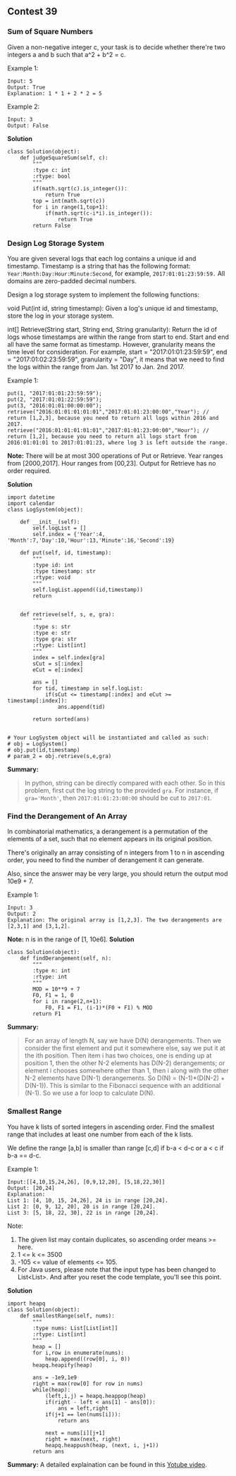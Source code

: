 ## Contest 39

### Sum of Square Numbers
Given a non-negative integer c, your task is to decide whether there're two integers a and b such that a^2 + b^2 = c.

Example 1:
```
Input: 5
Output: True
Explanation: 1 * 1 + 2 * 2 = 5
```
Example 2:
```
Input: 3
Output: False
```
**Solution**
```
class Solution(object):
    def judgeSquareSum(self, c):
        """
        :type c: int
        :rtype: bool
        """
        if(math.sqrt(c).is_integer()):
            return True
        top = int(math.sqrt(c))
        for i in range(1,top+1):
            if(math.sqrt(c-i*i).is_integer()):
                return True
        return False
```

### Design Log Storage System
You are given several logs that each log contains a unique id and timestamp. Timestamp is a string that has the following format: `Year:Month:Day:Hour:Minute:Second`, for example, `2017:01:01:23:59:59.` All domains are zero-padded decimal numbers.

Design a log storage system to implement the following functions:

void Put(int id, string timestamp): Given a log's unique id and timestamp, store the log in your storage system.


int[] Retrieve(String start, String end, String granularity): Return the id of logs whose timestamps are within the range from start to end. Start and end all have the same format as timestamp. However, granularity means the time level for consideration. For example, start = "2017:01:01:23:59:59", end = "2017:01:02:23:59:59", granularity = "Day", it means that we need to find the logs within the range from Jan. 1st 2017 to Jan. 2nd 2017.

Example 1:
```
put(1, "2017:01:01:23:59:59");
put(2, "2017:01:01:22:59:59");
put(3, "2016:01:01:00:00:00");
retrieve("2016:01:01:01:01:01","2017:01:01:23:00:00","Year"); // return [1,2,3], because you need to return all logs within 2016 and 2017.
retrieve("2016:01:01:01:01:01","2017:01:01:23:00:00","Hour"); // return [1,2], because you need to return all logs start from 2016:01:01:01 to 2017:01:01:23, where log 3 is left outside the range.
```
**Note:**
There will be at most 300 operations of Put or Retrieve.
Year ranges from [2000,2017]. Hour ranges from [00,23].
Output for Retrieve has no order required.

**Solution**
```
import datetime
import calendar
class LogSystem(object):

    def __init__(self):
        self.logList = []
        self.index = {'Year':4, 'Month':7,'Day':10,'Hour':13,'Minute':16,'Second':19}

    def put(self, id, timestamp):
        """
        :type id: int
        :type timestamp: str
        :rtype: void
        """
        self.logList.append((id,timestamp))
        return
        

    def retrieve(self, s, e, gra):
        """
        :type s: str
        :type e: str
        :type gra: str
        :rtype: List[int]
        """
        index = self.index[gra]
        sCut = s[:index]
        eCut = e[:index]
        
        ans = []
        for tid, timestamp in self.logList:
            if(sCut <= timestamp[:index] and eCut >= timestamp[:index]):
                ans.append(tid)
        
        return sorted(ans)    


# Your LogSystem object will be instantiated and called as such:
# obj = LogSystem()
# obj.put(id,timestamp)
# param_2 = obj.retrieve(s,e,gra)
```

**Summary:**
> In python, string can be directly compared with each other. So in this problem, first cut the log string to the provided `gra`. For instance, if `gra='Month'`, then `2017:01:01:23:00:00` should be cut to `2017:01`.

### Find the Derangement of An Array
In combinatorial mathematics, a derangement is a permutation of the elements of a set, such that no element appears in its original position.

There's originally an array consisting of n integers from 1 to n in ascending order, you need to find the number of derangement it can generate.

Also, since the answer may be very large, you should return the output mod 10e9 + 7.

Example 1:
```
Input: 3
Output: 2
Explanation: The original array is [1,2,3]. The two derangements are [2,3,1] and [3,1,2].
```
**Note:**
n is in the range of [1, 10e6].
**Solution**
```
class Solution(object):
    def findDerangement(self, n):
        """
        :type n: int
        :rtype: int
        """
        MOD = 10**9 + 7
        F0, F1 = 1, 0
        for i in range(2,n+1):
            F0, F1 = F1, (i-1)*(F0 + F1) % MOD
        return F1
```
**Summary:**
> For an array of length N, say we have D(N) derangements. Then we consider the first element and put it somewhere else, say we put it at the ith position. Then item i has two choices, one is ending up at position 1, then the other N-2 elements has D(N-2) derangements; or element i chooses somewhere other than 1, then i along with the other N-2 elements have D(N-1) derangements. So D(N) = (N-1)*(D(N-2) + D(N-1)). This is similar to the Fibonacci sequence with an additional (N-1). So we use a for loop to calculate D(N).

### Smallest Range
You have k lists of sorted integers in ascending order. Find the smallest range that includes at least one number from each of the k lists.

We define the range [a,b] is smaller than range [c,d] if b-a < d-c or a < c if b-a == d-c.

Example 1:
```
Input:[[4,10,15,24,26], [0,9,12,20], [5,18,22,30]]
Output: [20,24]
Explanation: 
List 1: [4, 10, 15, 24,26], 24 is in range [20,24].
List 2: [0, 9, 12, 20], 20 is in range [20,24].
List 3: [5, 18, 22, 30], 22 is in range [20,24].
```
Note:
1. The given list may contain duplicates, so ascending order means >= here.
2.  1 <= k <= 3500
3. -105 <= value of elements <= 105.
4. For Java users, please note that the input type has been changed to List<List<Integer>>. And after you reset the code template, you'll see this point.

**Solution**
```
import heapq
class Solution(object):
    def smallestRange(self, nums):
        """
        :type nums: List[List[int]]
        :rtype: List[int]
        """
        heap = []
        for i,row in enumerate(nums):
            heap.append((row[0], i, 0))
        heapq.heapify(heap)

        ans = -1e9,1e9
        right = max(row[0] for row in nums)
        while(heap):
            (left,i,j) = heapq.heappop(heap)
            if(right - left < ans[1] - ans[0]):
                ans = left,right
            if(j+1 == len(nums[i])):
                return ans
            
            next = nums[i][j+1]
            right = max(next, right)
            heapq.heappush(heap, (next, i, j+1))
        return ans
```
**Summary:**
A detailed explaination can be found in this [Yotube video](https://www.youtube.com/watch?v=Fqal25ZgEDo).

